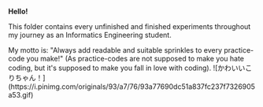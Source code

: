 **<p> Hello! </p>** 
<p> This folder contains every unfinished and finished experiments throughout my journey as an Informatics Engineering student. </p>
My motto is: "Always add readable and suitable sprinkles to every practice-code you make!" (As practice-codes are not supposed to make you hate coding, but it's supposed to make you fall in love with coding).
![かわいいこりちゃん！](https://i.pinimg.com/originals/93/a7/76/93a77690dc51a837fc237f7326905a53.gif)
